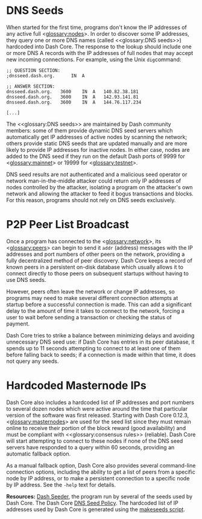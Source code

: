 # DNS Seeds

When started for the first time, programs don't know the IP addresses of any active full <<glossary:nodes>>. In order to discover some IP addresses, they query one or more DNS names (called <<glossary:DNS seeds>>) hardcoded into Dash Core. The response to the lookup should include one or more DNS A records with the IP addresses of full nodes that may accept new incoming connections. For example, using the Unix `dig`command:

```
;; QUESTION SECTION:
;dnsseed.dash.org.		IN	A

;; ANSWER SECTION:
dnsseed.dash.org.	3600	IN	A	140.82.38.181
dnsseed.dash.org.	3600	IN	A	142.93.141.81
dnsseed.dash.org.	3600	IN	A	144.76.117.234

[...]
```

The <<glossary:DNS seeds>> are maintained by Dash community members: some of them provide dynamic DNS seed servers which automatically get IP addresses of active nodes by scanning the network; others provide static DNS seeds that are updated manually and are more likely to provide IP addresses for inactive nodes. In either case, nodes are added to the DNS seed if they run on the default Dash ports of 9999 for <<glossary:mainnet>> or 19999 for <<glossary:testnet>>.

DNS seed results are not authenticated and a malicious seed operator or network man-in-the-middle attacker could return only IP addresses of nodes controlled by the attacker, isolating a program on the attacker's own network and allowing the attacker to feed it bogus transactions and blocks. For this reason, programs should not rely on DNS seeds exclusively.

# P2P Peer List Broadcast

Once a program has connected to the <<glossary:network>>, its <<glossary:peers>> can begin to send it `addr` (address) messages with the IP addresses and port numbers of other peers on the network, providing a fully decentralized method of peer discovery. Dash Core keeps a record of known peers in a persistent on-disk database which usually allows it to connect directly to those peers on subsequent startups without having to use DNS seeds.

However, peers often leave the network or change IP addresses, so programs may need to make several different connection attempts at startup before a successful connection is made. This can add a significant delay to the amount of time it takes to connect to the network, forcing a user to wait before sending a transaction or checking the status of payment.

Dash Core tries to strike a balance between minimizing delays and avoiding unnecessary DNS seed use: if Dash Core has entries in its peer database, it spends up to 11 seconds attempting to connect to at least one of them before falling back to seeds; if a connection is made within that time, it does not query any seeds.

# Hardcoded Masternode IPs

Dash Core also includes a hardcoded list of IP addresses and port numbers to several dozen nodes which were active around the time that particular version of the software was first released. Starting with Dash Core 0.12.3, <<glossary:masternodes>> are used for the seed list since they must remain online to receive their portion of the block reward (good availability) and must be compliant with <<glossary:consensus rules>> (reliable). Dash Core will start attempting to connect to these nodes if none of the DNS seed servers have responded to a query within 60 seconds, providing an automatic fallback option.

As a manual fallback option, Dash Core also provides several command-line connection options, including the ability to get a list of peers from a specific node by IP address, or to make a persistent connection to a specific node by IP address.  See the `-help` text for details.

**Resources:** [Dash Seeder](https://github.com/nightlydash/dash-seeder/tree/master), the program run by several of the seeds used by Dash Core. The Dash Core [DNS Seed Policy](https://github.com/dashpay/dash/blob/master/doc/dnsseed-policy.md). The hardcoded list of IP addresses used by Dash Core is generated using the [makeseeds script](https://github.com/dashpay/dash/tree/master/contrib/seeds).